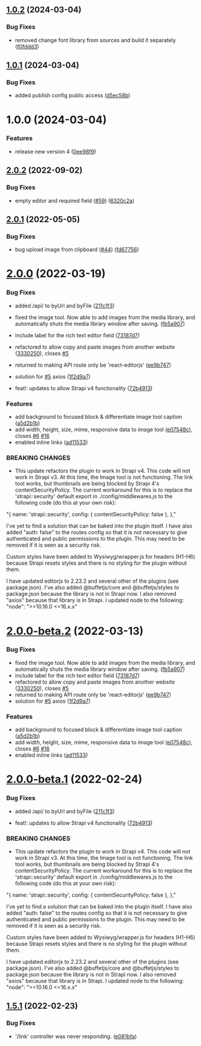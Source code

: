 ## [1.0.2](https://github.com/softkitit/strapi-plugin-react-editorjs/compare/v1.0.1...v1.0.2) (2024-03-04)


### Bug Fixes

* removed change font library from sources and build it separately ([f0fddd3](https://github.com/softkitit/strapi-plugin-react-editorjs/commit/f0fddd394c8d97b81e13d4c5b4d1f40c60f54d9f))

## [1.0.1](https://github.com/softkitit/strapi-plugin-react-editorjs/compare/v1.0.0...v1.0.1) (2024-03-04)


### Bug Fixes

* added publish config public access ([d5ec58b](https://github.com/softkitit/strapi-plugin-react-editorjs/commit/d5ec58b46b1000233cf939505e786cf0c85e1a41))

# 1.0.0 (2024-03-04)


### Features

* release new version 4 ([0ee98f9](https://github.com/softkitit/strapi-plugin-react-editorjs/commit/0ee98f947d36b87ac5a7002c92b7e4183dfe8000))

## [2.0.2](https://github.com/melishev/strapi-plugin-editor-js/compare/v2.0.1...v2.0.2) (2022-09-02)


### Bug Fixes

* empty editor and required field ([#59](https://github.com/melishev/strapi-plugin-editor-js/issues/59)) ([6320c2a](https://github.com/melishev/strapi-plugin-editor-js/commit/6320c2a35c72ce8a416cfb2032a22fd6566f9a40))

## [2.0.1](https://github.com/melishev/strapi-plugin-editor-js/compare/v2.0.0...v2.0.1) (2022-05-05)


### Bug Fixes

* bug upload image from clipboard ([#44](https://github.com/melishev/strapi-plugin-editor-js/issues/44)) ([fd67756](https://github.com/melishev/strapi-plugin-editor-js/commit/fd67756ec5991c9ac44da05c6c639f8f763492fb))

# [2.0.0](https://github.com/melishev/strapi-plugin-editor-js/compare/v1.5.1...v2.0.0) (2022-03-19)


### Bug Fixes

* added /api/ to byUrl and byFile ([211c1f3](https://github.com/melishev/strapi-plugin-editor-js/commit/211c1f3bbfd8ed551021488dfd24f2c6d4caddf3))
* fixed the image tool. Now able to add images from the media library, and automatically shuts the media library window after saving. ([fb5a907](https://github.com/melishev/strapi-plugin-editor-js/commit/fb5a907de6d4d6399b6a5e23b596d9893159944c))
* include label for the rich text editor field ([73187d7](https://github.com/melishev/strapi-plugin-editor-js/commit/73187d73977d25ddb317c890cc2b5f48e72ed94c))
* refactored to allow copy and paste images from another website ([3330250](https://github.com/melishev/strapi-plugin-editor-js/commit/3330250a03e64e41095057b8ecd7290e4c6f688c)), closes [#5](https://github.com/melishev/strapi-plugin-editor-js/issues/5)
* returned to making API route only be 'react-editorjs' ([ee9b747](https://github.com/melishev/strapi-plugin-editor-js/commit/ee9b74759786f8bcd87135a80932a14885f5a3f7))
* solution for [#5](https://github.com/melishev/strapi-plugin-editor-js/issues/5) axios ([1f2d9a7](https://github.com/melishev/strapi-plugin-editor-js/commit/1f2d9a73c7fb2a7653d8e7527cbd2c03f76335c5))


* feat!: updates to allow Strapi v4 functionality ([72b4913](https://github.com/melishev/strapi-plugin-editor-js/commit/72b491313b172629cfab129586c68d80e6c508d8))


### Features

* add background to focused block & differentiate image tool caption ([a5d2b1b](https://github.com/melishev/strapi-plugin-editor-js/commit/a5d2b1b5650926014da076c9844739ffe6a81897))
* add width, height, size, mime, responsive data to image tool ([e07548c](https://github.com/melishev/strapi-plugin-editor-js/commit/e07548ca71e7ffc211acb53e8aa556ef2fe660e6)), closes [#6](https://github.com/melishev/strapi-plugin-editor-js/issues/6) [#16](https://github.com/melishev/strapi-plugin-editor-js/issues/16)
* enabled inline links ([ad11533](https://github.com/melishev/strapi-plugin-editor-js/commit/ad11533f0ba260cb1671bbd62ef7641bfd06512a))


### BREAKING CHANGES

* This update refactors the plugin to work in Strapi v4. This code will not work in Strapi v3. At this time, the Image tool is not functioning. The link tool works, but thumbnails are being blocked by Strapi 4's contentSecurityPolicy. The current workaround for this is to replace the 'strapi::security' default export in ./config/middlewares.js to the following code (do this at your own risk):

"{
    name: 'strapi::security',
    config: {
      contentSecurityPolicy: false
    },
  },"

I've yet to find a solution that can be baked into the plugin itself. I have also added "auth: false" to the routes config so that it is not necessary to give authenticated and public permissions to the plugin. This may need to be removed if it is seen as a security risk.

Custom styles have been added to Wysiwyg/wrapper.js for headers (H1-H6) because Strapi resets styles and there is no styling for the plugin without them.

I have updated editorjs to 2.23.2 and several other of the plugins (see package.json). I've also added @buffetjs/core and @buffetjs/styles to package.json because the library is not in Strapi now. I also removed "axios" because that library is in Strapi. I updated node to the following: "node": ">=10.16.0 <=16.x.x"

# [2.0.0-beta.2](https://github.com/melishev/strapi-plugin-editor-js/compare/v2.0.0-beta.1...v2.0.0-beta.2) (2022-03-13)


### Bug Fixes

* fixed the image tool. Now able to add images from the media library, and automatically shuts the media library window after saving. ([fb5a907](https://github.com/melishev/strapi-plugin-editor-js/commit/fb5a907de6d4d6399b6a5e23b596d9893159944c))
* include label for the rich text editor field ([73187d7](https://github.com/melishev/strapi-plugin-editor-js/commit/73187d73977d25ddb317c890cc2b5f48e72ed94c))
* refactored to allow copy and paste images from another website ([3330250](https://github.com/melishev/strapi-plugin-editor-js/commit/3330250a03e64e41095057b8ecd7290e4c6f688c)), closes [#5](https://github.com/melishev/strapi-plugin-editor-js/issues/5)
* returned to making API route only be 'react-editorjs' ([ee9b747](https://github.com/melishev/strapi-plugin-editor-js/commit/ee9b74759786f8bcd87135a80932a14885f5a3f7))
* solution for [#5](https://github.com/melishev/strapi-plugin-editor-js/issues/5) axios ([1f2d9a7](https://github.com/melishev/strapi-plugin-editor-js/commit/1f2d9a73c7fb2a7653d8e7527cbd2c03f76335c5))


### Features

* add background to focused block & differentiate image tool caption ([a5d2b1b](https://github.com/melishev/strapi-plugin-editor-js/commit/a5d2b1b5650926014da076c9844739ffe6a81897))
* add width, height, size, mime, responsive data to image tool ([e07548c](https://github.com/melishev/strapi-plugin-editor-js/commit/e07548ca71e7ffc211acb53e8aa556ef2fe660e6)), closes [#6](https://github.com/melishev/strapi-plugin-editor-js/issues/6) [#16](https://github.com/melishev/strapi-plugin-editor-js/issues/16)
* enabled inline links ([ad11533](https://github.com/melishev/strapi-plugin-editor-js/commit/ad11533f0ba260cb1671bbd62ef7641bfd06512a))

# [2.0.0-beta.1](https://github.com/melishev/strapi-plugin-editor-js/compare/v1.5.1...v2.0.0-beta.1) (2022-02-24)


### Bug Fixes

* added /api/ to byUrl and byFile ([211c1f3](https://github.com/melishev/strapi-plugin-editor-js/commit/211c1f3bbfd8ed551021488dfd24f2c6d4caddf3))


* feat!: updates to allow Strapi v4 functionality ([72b4913](https://github.com/melishev/strapi-plugin-editor-js/commit/72b491313b172629cfab129586c68d80e6c508d8))


### BREAKING CHANGES

* This update refactors the plugin to work in Strapi v4. This code will not work in Strapi v3. At this time, the Image tool is not functioning. The link tool works, but thumbnails are being blocked by Strapi 4's contentSecurityPolicy. The current workaround for this is to replace the 'strapi::security' default export in ./config/middlewares.js to the following code (do this at your own risk):

"{
    name: 'strapi::security',
    config: {
      contentSecurityPolicy: false
    },
  },"

I've yet to find a solution that can be baked into the plugin itself. I have also added "auth: false" to the routes config so that it is not necessary to give authenticated and public permissions to the plugin. This may need to be removed if it is seen as a security risk.

Custom styles have been added to Wysiwyg/wrapper.js for headers (H1-H6) because Strapi resets styles and there is no styling for the plugin without them.

I have updated editorjs to 2.23.2 and several other of the plugins (see package.json). I've also added @buffetjs/core and @buffetjs/styles to package.json because the library is not in Strapi now. I also removed "axios" because that library is in Strapi. I updated node to the following: "node": ">=10.16.0 <=16.x.x"

## [1.5.1](https://github.com/melishev/strapi-plugin-editor-js/compare/v1.5.0...v1.5.1) (2022-02-23)


### Bug Fixes

* '/link' controller was never responding. ([e081bfa](https://github.com/melishev/strapi-plugin-editor-js/commit/e081bfae08cefe380e14b8d98091dd5f29c2923d))
